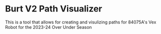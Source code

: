 # Burt V2 Path Visualizer

This is a tool that allows for creating and visulizing paths for 84075A's Vex Robot for the 2023-24 Over Under Season